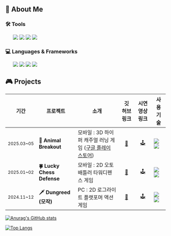
## 🌱 About Me
 <article>
       <h3>🛠️ Tools</h3>
   <ul>
  <img src="https://img.shields.io/badge/GitHub-181717?style=flat-square&logo=github&logoColor=white"/>
  <img src="https://img.shields.io/badge/Linear-%231E1E3F?style=flat-square&logo=linear"/>
  <img src="https://img.shields.io/badge/Notion-000000?style=flat-square&logo=notion&logoColor=white"/>
  <img src="https://img.shields.io/badge/Discord-%235865F2?style=flat-square&logo=discord&logoColor=FFFFFF"/>
   </ul>
  </article>
 <article>
       <h3>💻 Languages & Frameworks</h3>
   <ul>
  <img src="https://img.shields.io/badge/C%23-80247B?style=flat-square&logo=csharp&logoColor=white"/>
  <img src="https://img.shields.io/badge/Unity-000000?style=flat-square&logo=unity&logoColor=white"/>
  <img src="https://img.shields.io/badge/C++-00599C?style=flat-square&logo=cplusplus&logoColor=white"/>
  <img src="https://img.shields.io/badge/SFML-8CC445?style=flat-square&logo=sfml&logoColor=white"/>
   </ul>
   </article>
   

<section>
  <h2>🎮 Projects</h2>

<table>
  <thead>
    <tr>
      <th>기간</th>
      <th>프로젝트</th>
      <th>소개</th>
      <th>깃 허브 링크</th>
      <th>시연 영상 링크</th>
      <th>사용 기술</th>
    </tr>
  </thead>
  <tbody>
    <tr>
      <td><sub>2025.03~05</sub></td>
      <td><strong>🐶 Animal Breakout</strong></td>
      <td>모바일 : 3D 하이퍼 캐주얼 러닝 게임 (<a href="https://play.google.com/store/apps/details?id=com.Kyungil.AnimalBreakOut&pli=1">구글 플레이 스토어</a>)</td>
      <td align="center"><a href="https://github.com/jigyu12/Unity_Team_Project-Animal_Breakout">🔗</a></td>
      <td align="center"><a href="">🕹</a></td>
      <td>
        <img src="https://img.shields.io/badge/C%23-80247B?style=flat-square&logo=csharp&logoColor=white"/>
        <img src="https://img.shields.io/badge/Unity-FFFFFF?style=flat-square&logo=unity&logoColor=black"/>
      </td>
    </tr>
    <tr>
      <td><sub>2025.01~02</sub></td>
      <td><strong>🍀 Lucky Chess Defense</strong></td>
      <td>모바일 : 2D 오토배틀러 타워디펜스 게임</td>
      <td align="center"><a href="https://github.com/jigyu12/Unity_Personal_Project-Lucky_Chess_Defense">🔗</a></td>
      <td align="center"><a href="">🕹</a></td>
      <td>
        <img src="https://img.shields.io/badge/C%23-80247B?style=flat-square&logo=csharp&logoColor=white"/>
        <img src="https://img.shields.io/badge/Unity-FFFFFF?style=flat-square&logo=unity&logoColor=black"/>
      </td>
    </tr>
    <tr>
      <td><sub>2024.11~12</sub></td>
      <td><strong>🗡️ Dungreed (모작)</strong></td>
      <td>PC : 2D 로그라이트 플랫포머 액션 게임</td>
      <td align="center"><a href="https://github.com/jigyu12/SFML_Team_Mockup_Project-Dungreed">🔗</a></td>
      <td align="center"><a href="">🕹</a></td>
      <td>
        <img src="https://img.shields.io/badge/C++-00599C?style=flat-square&logo=cplusplus&logoColor=white"/>
        <img src="https://img.shields.io/badge/SFML-8CC445?style=flat-square&logo=sfml&logoColor=white"/>
      </td>
    </tr>
  </tbody>
</table>


<p
 

[![Anurag's GitHub stats](https://github-readme-stats.vercel.app/api?username=jigyu12)](https://github.com/anuraghazra/github-readme-stats)

[![Top Langs](https://github-readme-stats.vercel.app/api/top-langs/?username=jigyu12)](https://github.com/anuraghazra/github-readme-stats)
